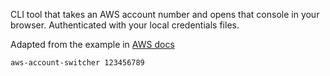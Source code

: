 CLI tool that takes an AWS account number and opens that console in your browser. Authenticated with your local credentials files.

Adapted from the example in [AWS docs](https://docs.aws.amazon.com/IAM/latest/UserGuide/id_roles_providers_enable-console-custom-url.html)

`aws-account-switcher 123456789`